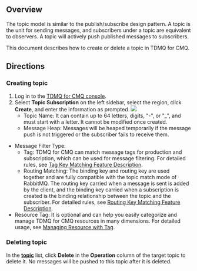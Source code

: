 ## Overview

The topic model is similar to the publish/subscribe design pattern. A topic is the unit for sending messages, and subscribers under a topic are equivalent to observers. A topic will actively push published messages to subscribers.

This document describes how to create or delete a topic in TDMQ for CMQ.

## Directions

### Creating topic

1. Log in to the [TDMQ for CMQ console](https://console.cloud.tencent.com/tdmq/cmq-queue).
2. Select **Topic Subscription** on the left sidebar, select the region, click **Create**, and enter the information as prompted.
   ![](https://qcloudimg.tencent-cloud.cn/raw/cbe59deb464e839551fe01cad174d18b.png)
   - Topic Name: It can contain up to 64 letters, digits, "-", or "_", and must start with a letter. It cannot be modified once created.
   - Message Heap: Messages will be heaped temporarily if the message push is not triggered or the subscriber fails to receive them.
 - Message Filter Type:
     - Tag: TDMQ for CMQ can match message tags for production and subscription, which can be used for message filtering. For detailed rules, see [Tag Key Matching Feature Description](https://intl.cloud.tencent.com/document/product/1111/43003).
     - Routing Matching: The binding key and routing key are used together and are fully compatible with the topic match mode of RabbitMQ. The routing key carried when a message is sent is added by the client, and the binding key carried when a subscription is created is the binding relationship between the topic and the subscriber. For detailed rules, see [Routing Key Matching Feature Description](https://intl.cloud.tencent.com/document/product/1111/43004).
 - Resource Tag: It is optional and can help you easily categorize and manage TDMQ for CMQ resources in many dimensions. For detailed usage, see [Managing Resource with Tag](https://intl.cloud.tencent.com/document/product/1111/43007).
  
	
### Deleting topic

In the **[topic](https://console.cloud.tencent.com/tdmq/cmq-topic)** list, click **Delete** in the **Operation** column of the target topic to delete it. No messages will be pushed to this topic after it is deleted.
